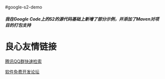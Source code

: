 #google-s2-demo

##### 我在Google Code上的S2的源代码基础上新增了部分示例，并添加了Maven对项目的打包支持

 # 良心友情链接

[腾讯QQ群快速检索](http://u.720life.cn/s/8cf73f7c)

[软件免费开发论坛](http://u.720life.cn/s/bbb01dc0)